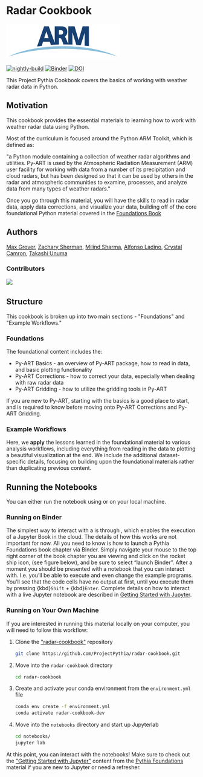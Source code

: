 # Radar Cookbook

<img src="thumbnail.png" alt="radar thumbnail" width="300"/>

[![nightly-build](https://github.com/ProjectPythia/radar-cookbook/actions/workflows/nightly-build.yaml/badge.svg)](https://github.com/ProjectPythia/radar-cookbook/actions/workflows/nightly-build.yaml)
[![Binder](https://binder.projectpythia.org/badge_logo.svg)](https://binder.projectpythia.org/v2/gh/ProjectPythia/radar-cookbook/main?labpath=notebooks)
[![DOI](https://zenodo.org/badge/479066261.svg)](https://zenodo.org/badge/latestdoi/479066261)

This Project Pythia Cookbook covers the basics of working with weather radar data in Python.

## Motivation

This cookbook provides the essential materials to learning how to work with weather radar data using Python.

Most of the curriculum is focused around the Python ARM Toolkit, which is defined as:

"a Python module containing a collection of weather radar algorithms and utilities. Py-ART is used by the Atmospheric Radiation Measurement (ARM) user facility for working with data from a number of its precipitation and cloud radars, but has been designed so that it can be used by others in the radar and atmospheric communities to examine, processes, and analyze data from many types of weather radars."

Once you go through this material, you will have the skills to read in radar data, apply data corrections, and visualize your data, building off of the core foundational Python material covered in the [Foundations Book](https://foundations.projectpythia.org/landing-page.html)

## Authors

[Max Grover](https://github.com/mgrover1), [Zachary Sherman](https://github.com/zssherman), [Milind Sharma](https://github.com/gewitterblitz), [Alfonso Ladino](https://github.com/aladinor), [Crystal Camron](https://github.com/crystalclearwx), [Takashi Unuma](https://github.com/TakashiUNUMA)

### Contributors

<a href="https://github.com/ProjectPythia/radar-cookbook/graphs/contributors">
  <img src="https://contrib.rocks/image?repo=ProjectPythia/radar-cookbook" />
</a>

## Structure

This cookbook is broken up into two main sections - "Foundations" and "Example Workflows."

### Foundations

The foundational content includes the:

- Py-ART Basics - an overview of Py-ART package, how to read in data, and basic plotting functionality
- Py-ART Corrections - how to correct your data, especially when dealing with raw radar data
- Py-ART Gridding - how to utilize the gridding tools in Py-ART

If you are new to Py-ART, starting with the basics is a good place to start, and is required to know before moving onto Py-ART Corrections and Py-ART Gridding.

### Example Workflows

Here, we **apply** the lessons learned in the foundational material to various analysis workflows, including everything from reading in the data to plotting a beautiful visualization at the end. We include the additional dataset-specific details, focusing on building upon the foundational materials rather than duplicating previous content.

## Running the Notebooks

You can either run the notebook using [](xref:foundations#term-binder) or on your local machine.

### Running on Binder

The simplest way to interact with a [](xref:foundations#term-jupyter-notebook) is through
[](xref:foundations#term-binder), which enables the execution of a
Jupyter Book in the cloud. The details of how this works are not
important for now. All you need to know is how to launch a Pythia
Foundations book chapter via Binder. Simply navigate your mouse to
the top right corner of the book chapter you are viewing and click
on the rocket ship icon, (see figure below), and be sure to select
“launch Binder”. After a moment you should be presented with a
notebook that you can interact with. I.e. you’ll be able to execute
and even change the example programs. You’ll see that the code cells
have no output at first, until you execute them by pressing
{kbd}`Shift` + {kbd}`Enter`. Complete details on how to interact with
a live Jupyter notebook are described in [Getting Started with
Jupyter](https://foundations.projectpythia.org/foundations/getting-started-jupyter.html).

### Running on Your Own Machine

If you are interested in running this material locally on your computer, you will need to follow this workflow:

1. Clone the ["radar-cookbook"](https://github.com/ProjectPythia/radar-cookbook) repository

   ```bash
   git clone https://github.com/ProjectPythia/radar-cookbook.git
   ```

2. Move into the `radar-cookbook` directory

   ```bash
   cd radar-cookbook
   ```

3. Create and activate your conda environment from the `environment.yml` file

   ```bash
   conda env create -f environment.yml
   conda activate radar-cookbook-dev
   ```

4. Move into the `notebooks` directory and start up Jupyterlab
   ```bash
   cd notebooks/
   jupyter lab
   ```

At this point, you can interact with the notebooks! Make sure to check out the ["Getting Started with Jupyter"](https://foundations.projectpythia.org/foundations/getting-started-jupyter.html) content from the [Pythia Foundations](https://foundations.projectpythia.org/landing-page.html) material if you are new to Jupyter or need a refresher.

